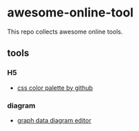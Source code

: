 # awesome-online-tool

This repo collects awesome online tools.

## tools

### H5

- [css color palette by github](https://primer.style/prism/)

### diagram

- [graph data diagram editor](https://arrows.app/)
